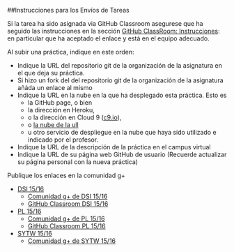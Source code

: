 ##Instrucciones para los Envíos de Tareas

Si la tarea ha sido asignada via GitHub Classroom asegurese que ha seguido las instrucciones
en la sección [GitHub ClassRoom: Instrucciones](classroom.md): en particular que ha aceptado el enlace y está en el equipo adecuado.

Al subir una práctica, indique en este orden:

* Indique la URL del repositorio git de la organización de la asignatura en el que deja su práctica.
* Si hizo un fork del  del repositorio git de la organización de la asignatura añáda un enlace al mismo
* Indique la URL en la nube en la que ha desplegado esta práctica. Esto es 
  * la GitHub page, o bien 
  * la dirección en Heroku, 
  * o la dirección en Cloud 9 ([c9.io](https://c9.io)), 
  * o [la nube de la ull](https://iaas.ull.es)  
  * u otro servicio de despliegue en la nube que haya sido utilizado e indicado por el profesor.
* Indique la URL de la descripción de la práctica en el campus virtual
* Indique la URL de su página web GitHub de usuario (Recuerde actualizar su página personal con la nueva práctica)

Publique los enlaces en la comunidad g+ 
* [DSI 15/16](https://campusvirtual.ull.es/1516/course/view.php?id=144)
  * [Comunidad g+ de DSI 15/16](https://plus.google.com/u/1/communities/114948178130624294090)
  * [GitHub Classroom DSI 15/16](https://classroom.github.com/classrooms/16880976-ull-dsi-1516)
* [PL 15/16](https://campusvirtual.ull.es/1516/course/view.php?id=178)
  * [Comunidad g+ de PL 15/16](https://plus.google.com/u/1/communities/112621772140747803691)
  * [GitHub Classroom PL 15/16](https://classroom.github.com/classrooms/6311223-ull-esit-gradoii-pl-15-16)
* [SYTW 15/16](https://campusvirtual.ull.es/1516/course/view.php?id=187)
  * [Comunidad g+ de SYTW 15/16](https://plus.google.com/u/1/communities/111920114018766363342)
